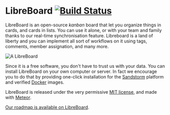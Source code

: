 # LibreBoard [![Build Status](https://travis-ci.org/libreboard/libreboard.svg)](https://travis-ci.org/libreboard/libreboard)

LibreBoard is an open-source *kanban* board that let you organize things in
cards, and cards in lists. You can use it alone, or with your team and family
thanks to our real-time synchronisation feature. Libreboard is a land of liberty
and you can implement all sort of workflows on it using tags, comments, member
assignation, and many more.

![A LibreBoard](http://i.imgur.com/PMAh7qR.png)

Since it is a free software, you don't have to trust us with your data. You can
install LibreBoard on your own computer or server. In fact we encourage you to
do that by providing one-click installation for the
[Sandstorm](https://sandstorm.io/) platform and verified
[Docker](https://www.docker.com/) images.

LibreBoard is released under the very permissive
[MIT license](https://github.com/libreboard/libreboard/blob/master/LICENCE), and
made with [Meteor](https://www.meteor.com/).

[Our roadmap is available on LibreBoard](http://libreboard.com/boards/MeSsFJaSqeuo9M6bs/libreboard-roadmap).
